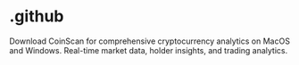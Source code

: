 # .github
Download CoinScan for comprehensive cryptocurrency analytics on MacOS and Windows. Real-time market data, holder insights, and trading analytics.
